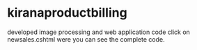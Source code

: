 # kiranaproductbilling
developed image processing and web application code
click on newsales.cshtml were you can see the complete code.
